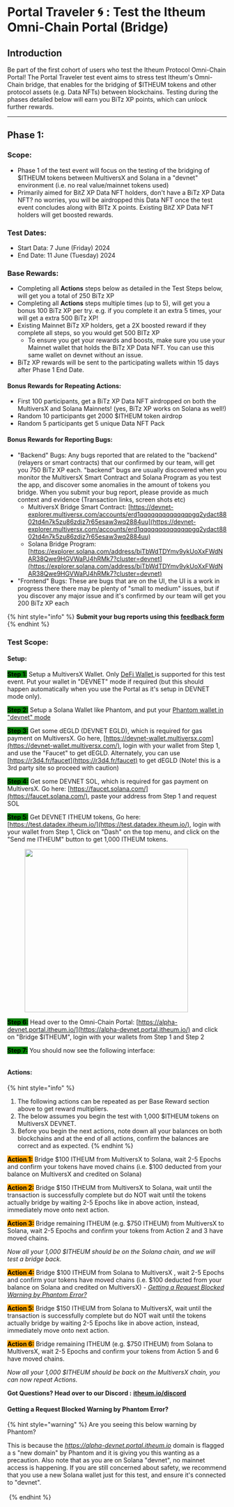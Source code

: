 # Portal Traveler 🌀 : Test the Itheum Omni-Chain Portal (Bridge)

## Introduction

Be part of the first cohort of users who test the Itheum Protocol Omni-Chain Portal! The Portal Traveler test event aims to stress test Itheum's Omni-Chain bridge, that enables for the bridging of $ITHEUM tokens and other protocol assets (e.g. Data NFTs) between blockchains. Testing during the phases detailed below will earn you BiTz XP points, which can unlock further rewards.

***

## Phase 1:

### Scope:

* Phase 1 of the test event will focus on the testing of the bridging of $ITHEUM tokens between MultiversX and Solana in a "devnet" environment (i.e. no real value/mainnet tokens used)
* Primarily aimed for BitZ XP Data NFT holders, don't have a BiTz XP Data NFT? no worries, you will be airdropped this Data NFT once the test event concludes along with BITz X points. Existing BitZ XP Data NFT holders will get boosted rewards.

### Test Dates:

* Start Data: 7 June (Friday) 2024
* End Date:  11 June (Tuesday) 2024

### Base Rewards:

* Completing all **Actions** steps below as detailed in the Test Steps below, will get you a total of 250 BiTz XP
* Completing all **Actions** steps multiple times (up to 5), will get you a bonus 100 BiTz XP per try. e.g. if you complete it an extra 5 times, your will get a extra 500 BiTz XP!
* Existing Mainnet BiTz XP holders, get a 2X boosted reward if they complete all steps, so you would get 500 BITz XP
  * To ensure you get your rewards and boosts, make sure you use your Mainnet wallet that holds the BiTz XP Data NFT. You can use this same wallet on devnet without an issue.
* BiTz XP rewards will be sent to the participating wallets within 15 days after Phase 1 End Date.

#### **Bonus Rewards for Repeating Actions:**&#x20;

* First 100 participants, get a BiTz XP Data NFT airdropped on both the MultiversX and Solana Mainnets! (yes, BiTz XP works on Solana as well!)
* Random 10 participants get 2000 $ITHEUM token airdrop
* Random 5 participants get 5 unique Data NFT Pack

#### Bonus Rewards for Reporting Bugs:

* "Backend" Bugs: Any bugs reported that are related to the "backend" (relayers or smart contracts) that our confirmed by our team, will get you 750 BiTz XP each. "backend" bugs are usually discovered when you monitor the MultiversX Smart Contract and Solana Program as you test the app, and discover some anomalies in the amount of tokens you bridge. When you submit your bug report, please provide as much context and evidence (Transaction links, screen shots etc)
  * MultiversX Bridge Smart Contract: [https://devnet-explorer.multiversx.com/accounts/erd1qqqqqqqqqqqqqpgq2ydact8802td4n7k5zu86zdjz7r65esaw3wq2884uu](https://devnet-explorer.multiversx.com/accounts/erd1qqqqqqqqqqqqqpgq2ydact8802td4n7k5zu86zdjz7r65esaw3wq2884uu)
  * Solana Bridge Program: [https://explorer.solana.com/address/biTbWdTDYmv9ykUoXxFWdNAR38Qwe9HGVWaPJ4hRMk7?cluster=devnet](https://explorer.solana.com/address/biTbWdTDYmv9ykUoXxFWdNAR38Qwe9HGVWaPJ4hRMk7?cluster=devnet)
* "Frontend" Bugs: These are bugs that are on the UI, the UI is a work in progress there there may be plenty of "small to medium" issues, but if you discover any major issue and it's confirmed by our team will get you 200 BiTz XP each

{% hint style="info" %}
**Submit your bug reports using this** [**feedback form**](https://forms.gle/utFkSfQyHbfjWdWv9)
{% endhint %}



### Test Scope:

#### Setup:

<mark style="background-color:green;">**Step 1:**</mark> Setup a MultiversX Wallet. Only [DeFi Wallet ](../../../integrators/supported-wallets/multiversx-defi-wallet.md)is supported for this test event. Put your wallet in "DEVNET" mode if required (but this should happen automatically when you use the Portal as it's setup in DEVNET mode only).

<mark style="background-color:green;">**Step 2:**</mark> Setup a Solana Wallet like Phantom, and put your [Phantom wallet in "devnet" mode](https://www.youtube.com/watch?v=6o9lAZv2zAs)

<mark style="background-color:green;">**Step 3:**</mark> Get some dEGLD (DEVNET EGLD), which is required for gas payment on MultiversX. Go here, [https://devnet-wallet.multiversx.com](https://devnet-wallet.multiversx.com/), login with your wallet from Step 1, and use the "Faucet" to get dEGLD. Alternately, you can use [https://r3d4.fr/faucet](https://r3d4.fr/faucet) to get dEGLD (Note! this is a 3rd party site so proceed with caution)

<mark style="background-color:green;">**Step 4:**</mark> Get some DEVNET SOL, which is required for gas payment on MultiversX. Go here: [https://faucet.solana.com/](https://faucet.solana.com/), paste your address from Step 1 and request SOL

<mark style="background-color:green;">**Step 5:**</mark> Get DEVNET ITHEUM tokens, Go here: [https://test.datadex.itheum.io/](https://test.datadex.itheum.io/), login with your wallet from Step 1, Click on "Dash" on the top menu, and click on the "Send me ITHEUM" button to get 1,000 ITHEUM tokens.

<figure><img src="../../../.gitbook/assets/image (1) (1).png" alt="" width="375"><figcaption></figcaption></figure>

<mark style="background-color:green;">**Step 6:**</mark> Head over to the Omni-Chain Portal: [https://alpha-devnet.portal.itheum.io/](https://alpha-devnet.portal.itheum.io/) and click on "Bridge $ITHEUM", login with your wallets from Step 1 and Step 2

<mark style="background-color:green;">**Step 7:**</mark> You should now see the following interface:

<figure><img src="../../../.gitbook/assets/image (2) (1).png" alt=""><figcaption></figcaption></figure>

#### Actions:

{% hint style="info" %}
1. The following actions can be repeated as per Base Reward section above to get reward multipliers.&#x20;
2. The below assumes you begin the test with 1,000 $ITHEUM tokens on MultiversX DEVNET.
3. Before you begin the next actions, note down all your balances on both blockchains and at the end of all actions, confirm the balances are correct and as expected.
{% endhint %}

<mark style="background-color:orange;">**Action 1:**</mark> Bridge $100 ITHEUM from MultiversX to Solana, wait 2-5 Epochs and confirm your tokens have moved chains (i.e. $100 deducted from your balance on MultiversX and credited on Solana)

<mark style="background-color:orange;">**Action 2:**</mark> Bridge $150 ITHEUM from MultiversX to Solana, wait until the transaction is successfully complete but do NOT wait until the tokens actually bridge by waiting 2-5 Epochs like in above action, instead, immediately move onto next action.

<mark style="background-color:orange;">**Action 3:**</mark> Bridge remaining ITHEUM (e.g. $750 ITHEUM) from MultiversX to Solana, wait 2-5 Epochs and confirm your tokens from Action 2 and 3 have moved chains.

_Now all your 1,000 $ITHEUM should be on the Solana chain, and we will test a bridge back._

<mark style="background-color:orange;">**Action 4:**</mark> Bridge $100 ITHEUM from Solana to MultiversX , wait 2-5 Epochs and confirm your tokens have moved chains (i.e. $100 deducted from your balance on Solana and credited on MultiversX) - [_Getting a Request Blocked Warning by Phantom Error?_](portal-traveler-test-the-itheum-omni-chain-portal-bridge.md#getting-a-request-blocked-warning-by-phantom-error)

<mark style="background-color:orange;">**Action 5:**</mark> Bridge $150 ITHEUM from Solana to MultiversX, wait until the transaction is successfully complete but do NOT wait until the tokens actually bridge by waiting 2-5 Epochs like in above action, instead, immediately move onto next action.

<mark style="background-color:orange;">**Action 6:**</mark> Bridge remaining ITHEUM (e.g. $750 ITHEUM) from Solana to MultiversX, wait 2-5 Epochs and confirm your tokens from Action 5 and 6 have moved chains.

_Now all your 1,000 $ITHEUM should be back on the MultiversX chain, you can now repeat Actions._



**Got Questions? Head over to our Discord :** [**itheum.io/discord** ](https://itheum.io/discord)



#### Getting a Request Blocked Warning by Phantom Error?

{% hint style="warning" %}
Are you seeing this below warning by Phantom?&#x20;

This is because the _https://alpha-devnet.portal.itheum.io_ domain is flagged a s "new domain" by Phantom and it is giving you this wanting as a precaution. Also note that as you are on Solana "devnet", no mainnet access is happening. If you are still concerned about safety, we recommend that you use a new Solana wallet just for this test, and ensure it's connected to "devnet".\
\
<img src="../../../.gitbook/assets/image (2).png" alt="" data-size="original">
{% endhint %}

